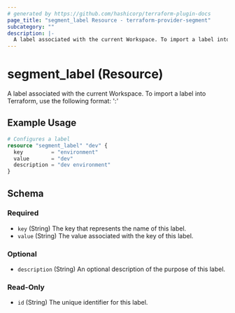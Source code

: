```yaml
---
# generated by https://github.com/hashicorp/terraform-plugin-docs
page_title: "segment_label Resource - terraform-provider-segment"
subcategory: ""
description: |-
  A label associated with the current Workspace. To import a label into Terraform, use the following format: ':'
---
```


# segment_label (Resource)

A label associated with the current Workspace. To import a label into Terraform, use the following format: '<key>:<value>'

## Example Usage

```terraform
# Configures a label
resource "segment_label" "dev" {
  key         = "environment"
  value       = "dev"
  description = "dev environment"
}
```

<!-- schema generated by tfplugindocs -->
## Schema

### Required

- `key` (String) The key that represents the name of this label.
- `value` (String) The value associated with the key of this label.

### Optional

- `description` (String) An optional description of the purpose of this label.

### Read-Only

- `id` (String) The unique identifier for this label.
